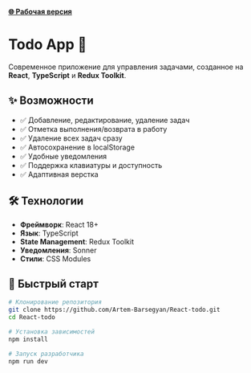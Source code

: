 [**🌐 Рабочая версия**](https://vite-todo-react-app.netlify.app)


# Todo App 📝

Современное приложение для управления задачами, созданное на **React**, **TypeScript** и **Redux Toolkit**.

## ✨ Возможности

- ✅ Добавление, редактирование, удаление задач
- ✅ Отметка выполнения/возврата в работу
- ✅ Удаление всех задач сразу
- ✅ Автосохранение в localStorage
- ✅ Удобные уведомления
- ✅ Поддержка клавиатуры и доступность
- ✅ Адаптивная верстка

## 🛠️ Технологии

- **Фреймворк**: React 18+
- **Язык**: TypeScript
- **State Management**: Redux Toolkit
- **Уведомления**: Sonner
- **Стили**: CSS Modules

## 🚀 Быстрый старт

```bash
# Клонирование репозитория
git clone https://github.com/Artem-Barsegyan/React-todo.git
cd React-todo

# Установка зависимостей
npm install

# Запуск разработчика
npm run dev
